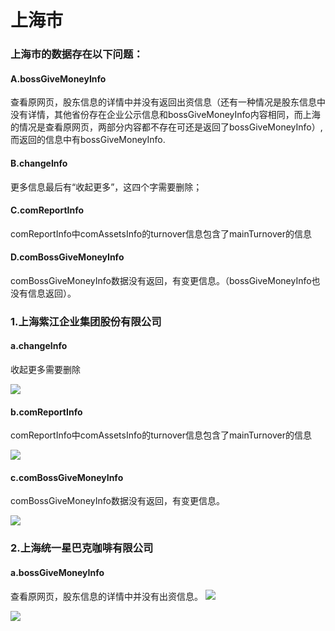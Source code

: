 # 上海市
### 上海市的数据存在以下问题：
#### A.bossGiveMoneyInfo
查看原网页，股东信息的详情中并没有返回出资信息（还有一种情况是股东信息中没有详情，其他省份存在企业公示信息和bossGiveMoneyInfo内容相同，而上海的情况是查看原网页，两部分内容都不存在可还是返回了bossGiveMoneyInfo）,而返回的信息中有bossGiveMoneyInfo.
#### B.changeInfo
更多信息最后有“收起更多”，这四个字需要删除；
#### C.comReportInfo
comReportInfo中comAssetsInfo的turnover信息包含了mainTurnover的信息
#### D.comBossGiveMoneyInfo
comBossGiveMoneyInfo数据没有返回，有变更信息。（bossGiveMoneyInfo也没有信息返回）。
### 1.上海紫江企业集团股份有限公司
#### a.changeInfo
收起更多需要删除

![](http://o7qrps1cr.bkt.clouddn.com/%E5%B1%8F%E5%B9%95%E5%BF%AB%E7%85%A7%202016-06-30%20%E4%B8%8A%E5%8D%8811.44.31.png)

#### b.comReportInfo
comReportInfo中comAssetsInfo的turnover信息包含了mainTurnover的信息

![](http://o7qrps1cr.bkt.clouddn.com/%E5%B1%8F%E5%B9%95%E5%BF%AB%E7%85%A7%202016-06-30%20%E4%B8%8A%E5%8D%8811.54.08.png)

#### c.comBossGiveMoneyInfo
comBossGiveMoneyInfo数据没有返回，有变更信息。

![](http://o7qrps1cr.bkt.clouddn.com/%E5%B1%8F%E5%B9%95%E5%BF%AB%E7%85%A7%202016-06-30%20%E4%B8%8B%E5%8D%8812.48.52.png)

### 2.上海统一星巴克咖啡有限公司
#### a.bossGiveMoneyInfo
查看原网页，股东信息的详情中并没有出资信息。
![](http://o7qrps1cr.bkt.clouddn.com/%E5%B1%8F%E5%B9%95%E5%BF%AB%E7%85%A7%202016-06-30%20%E4%B8%8B%E5%8D%882.08.07.png)

![](http://o7qrps1cr.bkt.clouddn.com/%E5%B1%8F%E5%B9%95%E5%BF%AB%E7%85%A7%202016-06-30%20%E4%B8%8B%E5%8D%882.05.30.png)

